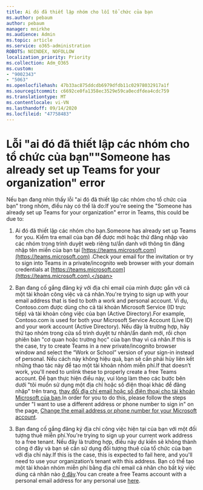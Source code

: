 ```yaml
---
title: Ai đó đã thiết lập nhóm cho lỗi tổ chức của bạn
ms.author: pebaum
author: pebaum
manager: mnirkhe
ms.audience: Admin
ms.topic: article
ms.service: o365-administration
ROBOTS: NOINDEX, NOFOLLOW
localization_priority: Priority
ms.collection: Adm_O365
ms.custom:
- "9002343"
- "5063"
ms.openlocfilehash: 47b33ac875ddcdb6979dfdb11c02978032917a1f
ms.sourcegitcommit: c6692ce0fa1358ec3529e59ca0ecdfdea4cdc759
ms.translationtype: MT
ms.contentlocale: vi-VN
ms.lasthandoff: 09/14/2020
ms.locfileid: "47758483"
---
```

# <a name="someone-has-already-set-up-teams-for-your-organization-error"></a><span data-ttu-id="64b9c-102">Lỗi "ai đó đã thiết lập các nhóm cho tổ chức của bạn"</span><span class="sxs-lookup"><span data-stu-id="64b9c-102">"Someone has already set up Teams for your organization" error</span></span>

<span data-ttu-id="64b9c-103">Nếu bạn đang nhìn thấy lỗi "ai đó đã thiết lập các nhóm cho tổ chức của bạn" trong nhóm, điều này có thể là do:</span><span class="sxs-lookup"><span data-stu-id="64b9c-103">If you're seeing the "Someone has already set up Teams for your organization" error in Teams, this could be due to:</span></span>

1. <span data-ttu-id="64b9c-104">Ai đó đã thiết lập các nhóm cho bạn.</span><span class="sxs-lookup"><span data-stu-id="64b9c-104">Someone has already set up Teams for you.</span></span> <span data-ttu-id="64b9c-105">Kiểm tra email của bạn để được mời hoặc thử đăng nhập vào các nhóm trong trình duyệt web riêng tư/ẩn danh với thông tin đăng nhập tên miền của bạn tại [https://teams.microsoft.com](https://teams.microsoft.com) .</span><span class="sxs-lookup"><span data-stu-id="64b9c-105">Check your email for the invitation or try to sign into Teams in a private/incognito web browser with your domain credentials at [https://teams.microsoft.com](https://teams.microsoft.com).</span></span>

2. <span data-ttu-id="64b9c-106">Bạn đang cố gắng đăng ký với địa chỉ email của mình được gắn với cả một tài khoản công việc và cá nhân.</span><span class="sxs-lookup"><span data-stu-id="64b9c-106">You're trying to sign up with your email address that is tied to both a work and personal account.</span></span> <span data-ttu-id="64b9c-107">Ví dụ, Contoso.com được dùng cho cả tài khoản Microsoft Service (ID trực tiếp) và tài khoản công việc của bạn (Active Directory).</span><span class="sxs-lookup"><span data-stu-id="64b9c-107">For example, Contoso.com is used for both your Microsoft Service Account (Live ID) and your work account (Active Directory).</span></span> <span data-ttu-id="64b9c-108">Nếu đây là trường hợp, hãy thử tạo nhóm trong cửa sổ trình duyệt tư nhân/ẩn danh mới, rồi chọn phiên bản "cơ quan hoặc trường học" của bạn thay vì cá nhân.</span><span class="sxs-lookup"><span data-stu-id="64b9c-108">If this is the case, try to create Teams in a new private/incognito browser window and select the “Work or School” version of your sign-in instead of personal.</span></span> <span data-ttu-id="64b9c-109">Nếu cách này không hiệu quả, bạn sẽ cần phải hủy liên kết những thao tác này để tạo một tài khoản nhóm miễn phí.</span><span class="sxs-lookup"><span data-stu-id="64b9c-109">If that doesn’t work, you'll need to unlink these to properly create a free Teams account.</span></span> <span data-ttu-id="64b9c-110">Để bạn thực hiện điều này, vui lòng làm theo các bước bên dưới "tôi muốn sử dụng một địa chỉ hoặc số điện thoại khác để đăng nhập" trên trang, [thay đổi địa chỉ email hoặc số điện thoại cho tài khoản Microsoft của bạn](https://support.microsoft.com/help/12407).</span><span class="sxs-lookup"><span data-stu-id="64b9c-110">In order for you to do this, please follow the steps under "I want to use a different address or phone number to sign in" on the page, [Change the email address or phone number for your Microsoft account](https://support.microsoft.com/help/12407).</span></span>

3. <span data-ttu-id="64b9c-111">Bạn đang cố gắng đăng ký địa chỉ công việc hiện tại của bạn với một đối tượng thuê miễn phí.</span><span class="sxs-lookup"><span data-stu-id="64b9c-111">You're trying to sign up your current work address to a free tenant.</span></span> <span data-ttu-id="64b9c-112">Nếu đây là trường hợp, điều này dự kiến sẽ không thành công ở đây và bạn sẽ cần sử dụng đối tượng thuê của tổ chức của bạn với địa chỉ này.</span><span class="sxs-lookup"><span data-stu-id="64b9c-112">If this is the case, this is expected to fail here, and you'll need to use your organization’s tenant with this address.</span></span> <span data-ttu-id="64b9c-113">Bạn có thể tạo một tài khoản nhóm miễn phí bằng địa chỉ email cá nhân cho bất kỳ việc dùng cá nhân nào [ở đây](https://products.office.com/microsoft-teams/group-chat-software).</span><span class="sxs-lookup"><span data-stu-id="64b9c-113">You can create a free Teams account with a personal email address for any personal use [here](https://products.office.com/microsoft-teams/group-chat-software).</span></span>
